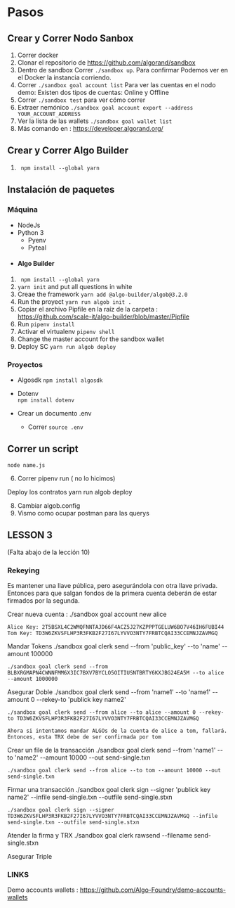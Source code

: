 # Pasos 


## Crear y Correr Nodo Sanbox 

1) Correr docker 
2) Clonar el repositorio de https://github.com/algorand/sandbox 
3) Dentro de sandbox Correr ``` ./sandbox up ```. Para confirmar Podemos ver en el Docker la instancia corriendo.
4) Correr ```./sandbox goal account list```  Para ver las cuentas en el nodo demo:
    Existen dos tipos de cuentas: Online y Offline
5) Correr ```./sandbox test``` para ver cómo correr 
6) Extraer nemónico ```./sandbox goal account export --address YOUR_ACCOUNT_ADDRESS```
7) Ver la lista de las wallets ```./sandbox goal wallet list```
8) Más comando en : https://developer.algorand.org/

## Crear y Correr Algo Builder 
1) ``` npm install --global yarn```

## Instalación de paquetes 

### Máquina 
* NodeJs 
* Python 3
    - Pyenv 
    - Pyteal
* #### Algo Builder 
1) ``` npm install --global yarn```
2) ```yarn init``` and put all questions in white 
3) Creae the framework ```yarn add @algo-builder/algob@3.2.0```
4) Run the proyect ``` yarn run algob init . ```
5) Copiar el archivo Pipfile en la raíz de la carpeta : https://github.com/scale-it/algo-builder/blob/master/Pipfile
6) Run ``` pipenv install ```
7) Activar el virtualenv ``` pipenv shell ```
8) Change the master account for the sandbox wallet 
8) Deploy SC ``` yarn run algob deploy ``` 
### Proyectos

* Algosdk
```npm install algosdk ```

* Dotenv  
```npm install dotenv ```

* Crear un documento .env 
    - Correr ```source .env ```

## Correr un script 
```node name.js```




6) Correr pipenv run ( no lo hicimos)

Deploy los contratos 
    yarn run algob deploy

8) Cambiar algob.config 
9) Vismo como ocupar postman para las querys 

## LESSON 3 

(Falta abajo de la lección 10)

### Rekeying
Es mantener una llave pública, pero asegurándola con otra llave privada. Entonces para que salgan fondos de la primera cuenta deberán de estar firmados por la segunda.

Crear nueva cuenta : 
    ./sandbox goal account new alice

    Alice Key: 2T5BSXL4C2WMQFNNTAJD66F4ACZ5J27KZPPPTGELUW6BO7V46IH6FUBI44
    Tom Key: TD3W6ZKVSFLHP3R3FKB2F27I67LYVVO3NTY7FRBTCQAI33CCEMNJZAVMGQ

Mandar Tokens 
    ./sandbox goal clerk send --from 'public_key' --to 'name' --amount 100000

    ./sandbox goal clerk send --from BLBXRGMAPN4CWNNFMM6X3IC7BXV7BYCLO5OITIUSNTBRTY6KXJBG24EA5M --to alice --amount 1000000

Asegurar Doble
    ./sandbox goal clerk send --from 'name1' --to 'name1' --amount 0 --rekey-to 'publick key name2'

    ./sandbox goal clerk send --from alice --to alice --amount 0 --rekey-to TD3W6ZKVSFLHP3R3FKB2F27I67LYVVO3NTY7FRBTCQAI33CCEMNJZAVMGQ

    Ahora si intentamos mandar ALGOs de la cuenta de alice a tom, fallará.
    Entonces, esta TRX debe de ser confirmada por tom 

Crear un file de la transacción
    ./sandbox goal clerk send --from 'name1' --to 'name2' --amount 10000 --out send-single.txn

    ./sandbox goal clerk send --from alice --to tom --amount 10000 --out send-single.txn

Firmar una transacción 
    ./sandbox goal clerk sign --signer 'publick key name2' --infile send-single.txn --outfile send-single.stxn

    ./sandbox goal clerk sign --signer TD3W6ZKVSFLHP3R3FKB2F27I67LYVVO3NTY7FRBTCQAI33CCEMNJZAVMGQ --infile send-single.txn --outfile send-single.stxn

Atender la firma y TRX
    ./sandbox goal clerk rawsend --filename send-single.stxn

Asegurar Triple

### LINKS 

Demo accounts wallets :  https://github.com/Algo-Foundry/demo-accounts-wallets